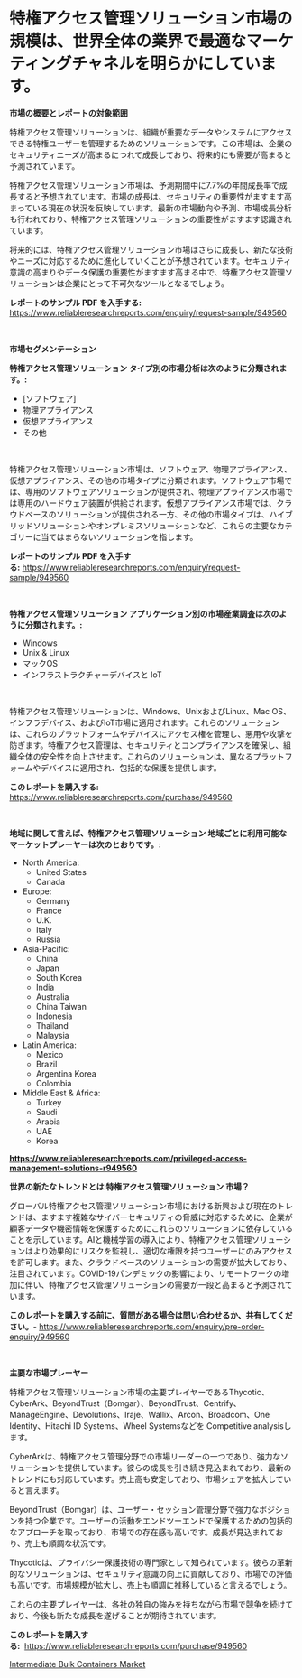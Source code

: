 <p><h1>特権アクセス管理ソリューション市場の規模は、世界全体の業界で最適なマーケティングチャネルを明らかにしています。</h1></p><p><strong>市場の概要とレポートの対象範囲</strong></p>
<p><p>特権アクセス管理ソリューションは、組織が重要なデータやシステムにアクセスできる特権ユーザーを管理するためのソリューションです。この市場は、企業のセキュリティニーズが高まるにつれて成長しており、将来的にも需要が高まると予測されています。</p><p>特権アクセス管理ソリューション市場は、予測期間中に7.7%の年間成長率で成長すると予想されています。市場の成長は、セキュリティの重要性がますます高まっている現在の状況を反映しています。最新の市場動向や予測、市場成長分析も行われており、特権アクセス管理ソリューションの重要性がますます認識されています。</p><p>将来的には、特権アクセス管理ソリューション市場はさらに成長し、新たな技術やニーズに対応するために進化していくことが予想されています。セキュリティ意識の高まりやデータ保護の重要性がますます高まる中で、特権アクセス管理ソリューションは企業にとって不可欠なツールとなるでしょう。</p></p>
<p><strong>レポートのサンプル PDF を入手する:</strong> <a href="https://www.reliableresearchreports.com/enquiry/request-sample/949560">https://www.reliableresearchreports.com/enquiry/request-sample/949560</a></p>
<p>&nbsp;</p>
<p><strong>市場セグメンテーション</strong></p>
<p><strong>特権アクセス管理ソリューション タイプ別の市場分析は次のように分類されます。:</strong></p>
<p><ul><li>[ソフトウェア]</li><li>物理アプライアンス</li><li>仮想アプライアンス</li><li>その他</li></ul></p>
<p>&nbsp;</p>
<p><p>特権アクセス管理ソリューション市場は、ソフトウェア、物理アプライアンス、仮想アプライアンス、その他の市場タイプに分類されます。ソフトウェア市場では、専用のソフトウェアソリューションが提供され、物理アプライアンス市場では専用のハードウェア装置が供給されます。仮想アプライアンス市場では、クラウドベースのソリューションが提供される一方、その他の市場タイプは、ハイブリッドソリューションやオンプレミスソリューションなど、これらの主要なカテゴリーに当てはまらないソリューションを指します。</p></p>
<p><strong>レポートのサンプル PDF を入手する:</strong>&nbsp;<a href="https://www.reliableresearchreports.com/enquiry/request-sample/949560">https://www.reliableresearchreports.com/enquiry/request-sample/949560</a></p>
<p>&nbsp;</p>
<p><strong> 特権アクセス管理ソリューション アプリケーション別の市場産業調査は次のように分類されます。:</strong></p>
<p><ul><li>Windows</li><li>Unix & Linux</li><li>マックOS</li><li>インフラストラクチャーデバイスと IoT</li></ul></p>
<p>&nbsp;</p>
<p><p>特権アクセス管理ソリューションは、Windows、UnixおよびLinux、Mac OS、インフラデバイス、およびIoT市場に適用されます。これらのソリューションは、これらのプラットフォームやデバイスにアクセス権を管理し、悪用や攻撃を防ぎます。特権アクセス管理は、セキュリティとコンプライアンスを確保し、組織全体の安全性を向上させます。これらのソリューションは、異なるプラットフォームやデバイスに適用され、包括的な保護を提供します。</p></p>
<p><strong>このレポートを購入する:</strong>&nbsp; <a href="https://www.reliableresearchreports.com/purchase/949560">https://www.reliableresearchreports.com/purchase/949560</a></p>
<p>&nbsp;</p>
<p><strong>地域に関して言えば、特権アクセス管理ソリューション 地域ごとに利用可能なマーケットプレーヤーは次のとおりです。:</strong></p>
<p><ul>
    <li>
        North America:
        <ul>
            <li>United States</li>
            <li>Canada</li>
        </ul>
    </li>
    <li>
        Europe:
        <ul>
            <li>Germany</li>
            <li>France</li>
            <li>U.K.</li>
            <li>Italy</li>
            <li>Russia</li>
        </ul>
    </li>
    <li>
        Asia-Pacific:
        <ul>
            <li>China</li>
            <li>Japan</li>
            <li>South Korea</li>
            <li>India</li>
            <li>Australia</li>
            <li>China Taiwan</li>
            <li>Indonesia</li>
            <li>Thailand</li>
            <li>Malaysia</li>
        </ul>
    </li>
    <li>
        Latin America:
        <ul>
            <li>Mexico</li>
            <li>Brazil</li>
            <li>Argentina Korea</li>
            <li>Colombia</li>
        </ul>
    </li>
    <li>
        Middle East & Africa:
        <ul>
            <li>Turkey</li>
            <li>Saudi</li>
            <li>Arabia</li>
            <li>UAE</li>
            <li>Korea</li>
        </ul>
    </li>
    </ul></p>
<p><strong><a href="https://www.reliableresearchreports.com/privileged-access-management-solutions-r949560">https://www.reliableresearchreports.com/privileged-access-management-solutions-r949560</a></strong>&nbsp;</p>
<p><strong>世界の新たなトレンドとは 特権アクセス管理ソリューション 市場？</strong></p>
<p><p>グローバル特権アクセス管理ソリューション市場における新興および現在のトレンドは、ますます複雑なサイバーセキュリティの脅威に対応するために、企業が顧客データや機密情報を保護するためにこれらのソリューションに依存していることを示しています。AIと機械学習の導入により、特権アクセス管理ソリューションはより効果的にリスクを監視し、適切な権限を持つユーザーにのみアクセスを許可します。また、クラウドベースのソリューションの需要が拡大しており、注目されています。COVID-19パンデミックの影響により、リモートワークの増加に伴い、特権アクセス管理ソリューションの需要が一段と高まると予測されています。</p></p>
<p><strong>このレポートを購入する前に、質問がある場合は問い合わせるか、共有してください。</strong>- <a href="https://www.reliableresearchreports.com/enquiry/pre-order-enquiry/949560">https://www.reliableresearchreports.com/enquiry/pre-order-enquiry/949560</a></p>
<p>&nbsp;</p>
<p><strong>主要な市場プレーヤー</strong></p>
<p><p>特権アクセス管理ソリューション市場の主要プレイヤーであるThycotic、CyberArk、BeyondTrust（Bomgar）、BeyondTrust、Centrify、ManageEngine、Devolutions、Iraje、Wallix、Arcon、Broadcom、One Identity、Hitachi ID Systems、Wheel Systemsなどを Competitive analysisします。</p><p>CyberArkは、特権アクセス管理分野での市場リーダーの一つであり、強力なソリューションを提供しています。彼らの成長を引き続き見込まれており、最新のトレンドにも対応しています。売上高も安定しており、市場シェアを拡大していると言えます。</p><p>BeyondTrust（Bomgar）は、ユーザー・セッション管理分野で強力なポジションを持つ企業です。ユーザーの活動をエンドツーエンドで保護するための包括的なアプローチを取っており、市場での存在感も高いです。成長が見込まれており、売上も順調な状況です。</p><p>Thycoticは、プライバシー保護技術の専門家として知られています。彼らの革新的なソリューションは、セキュリティ意識の向上に貢献しており、市場での評価も高いです。市場規模が拡大し、売上も順調に推移していると言えるでしょう。</p><p>これらの主要プレイヤーは、各社の独自の強みを持ちながら市場で競争を続けており、今後も新たな成長を遂げることが期待されています。</p></p>
<p><strong>このレポートを購入する:</strong>&nbsp;&nbsp;<a href="https://www.reliableresearchreports.com/purchase/949560">https://www.reliableresearchreports.com/purchase/949560</a></p>
<p><p><a href="https://github.com/santosh758595/Market-Research-Report-List-4/blob/main/intermediate-bulk-containers-market.md">Intermediate Bulk Containers Market</a></p></p>